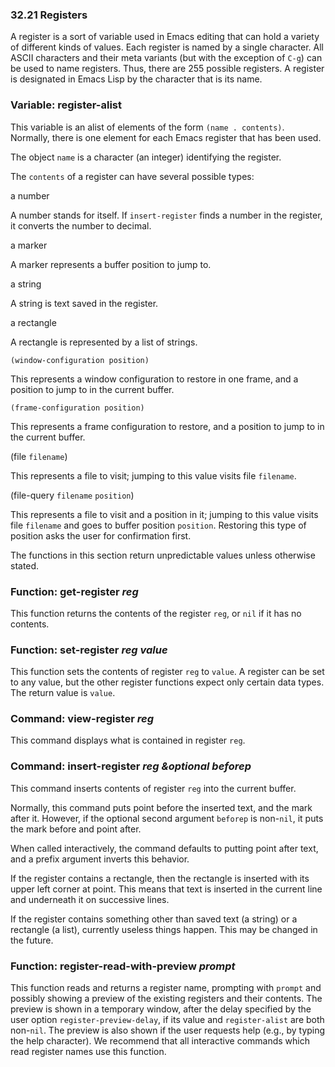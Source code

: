 

### 32.21 Registers

A register is a sort of variable used in Emacs editing that can hold a variety of different kinds of values. Each register is named by a single character. All ASCII characters and their meta variants (but with the exception of `C-g`) can be used to name registers. Thus, there are 255 possible registers. A register is designated in Emacs Lisp by the character that is its name.

### Variable: **register-alist**

This variable is an alist of elements of the form `(name . contents)`. Normally, there is one element for each Emacs register that has been used.

The object `name` is a character (an integer) identifying the register.

The `contents` of a register can have several possible types:

a number

A number stands for itself. If `insert-register` finds a number in the register, it converts the number to decimal.

a marker

A marker represents a buffer position to jump to.

a string

A string is text saved in the register.

a rectangle

A rectangle is represented by a list of strings.

`(window-configuration position)`

This represents a window configuration to restore in one frame, and a position to jump to in the current buffer.

`(frame-configuration position)`

This represents a frame configuration to restore, and a position to jump to in the current buffer.

(file `filename`)

This represents a file to visit; jumping to this value visits file `filename`.

(file-query `filename` `position`)

This represents a file to visit and a position in it; jumping to this value visits file `filename` and goes to buffer position `position`. Restoring this type of position asks the user for confirmation first.

The functions in this section return unpredictable values unless otherwise stated.

### Function: **get-register** *reg*

This function returns the contents of the register `reg`, or `nil` if it has no contents.

### Function: **set-register** *reg value*

This function sets the contents of register `reg` to `value`. A register can be set to any value, but the other register functions expect only certain data types. The return value is `value`.

### Command: **view-register** *reg*

This command displays what is contained in register `reg`.

### Command: **insert-register** *reg \&optional beforep*

This command inserts contents of register `reg` into the current buffer.

Normally, this command puts point before the inserted text, and the mark after it. However, if the optional second argument `beforep` is non-`nil`, it puts the mark before and point after.

When called interactively, the command defaults to putting point after text, and a prefix argument inverts this behavior.

If the register contains a rectangle, then the rectangle is inserted with its upper left corner at point. This means that text is inserted in the current line and underneath it on successive lines.

If the register contains something other than saved text (a string) or a rectangle (a list), currently useless things happen. This may be changed in the future.

### Function: **register-read-with-preview** *prompt*

This function reads and returns a register name, prompting with `prompt` and possibly showing a preview of the existing registers and their contents. The preview is shown in a temporary window, after the delay specified by the user option `register-preview-delay`, if its value and `register-alist` are both non-`nil`. The preview is also shown if the user requests help (e.g., by typing the help character). We recommend that all interactive commands which read register names use this function.
